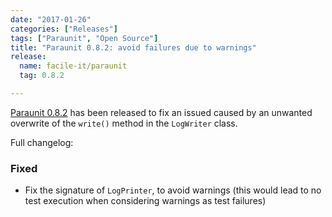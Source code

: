 ```yaml
---
date: "2017-01-26"
categories: ["Releases"]
tags: ["Paraunit", "Open Source"]
title: "Paraunit 0.8.2: avoid failures due to warnings"
release:
  name: facile-it/paraunit
  tag: 0.8.2

---
```


[Paraunit 0.8.2](https://github.com/facile-it/paraunit/releases/tag/0.8.2) has been released to fix an issued caused by an unwanted overwrite of the `write()` method in the `LogWriter` class. 
<!--more-->
Full changelog:

### Fixed

* Fix the signature of `LogPrinter`, to avoid warnings (this would lead to no test execution when considering warnings as test failures)
